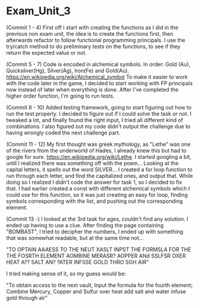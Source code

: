 # Exam_Unit_3

(Commit 1 - 4)
First off I start with creating the functions as I did in the previous non exam unit, the idea is to create the functions first, then afterwards 
refactor to follow functional programming principals. I use the try/catch method to do preliminary tests on the functions, to see if they return the
expected value or not. 

(Commit 5 - 7)
Code is encoded in alchemical symbols. In order: Gold (Au), Quicksilver(Hg), Silver(Ag), Iron(Fe) and Gold(Au). https://en.wikipedia.org/wiki/Alchemical_symbol
To make it easier to work with the code later in the game, I decided to start working with FP principals now instead of later when everything is done. After I've completed
the higher order function, I'm going to run tests.

(Commit 8 - 10)
Added testing framework, going to start figuring out how to run the test properly.
I decided to figure out if I could solve the task or not. I tweaked a lot, and finally found the right input, I tried all different kind of combinations.
I also figured out my code didn't output the challenge due to having wrongly coded the next challenge part.

(Commit 11 - 12)
My first thought was greek mythology, as "Lethe" was one of the rivers from the underworld of Hades, I already knew this but had to google for sure. https://en.wikipedia.org/wiki/Lethe. I started googling a bit, until I realized there was something off with the poem... Looking at the capital letters, it spells out the word SILVER...
I created a for loop function to run through each letter, and find the capitalized ones, and output that. While doing so I realized I didn't code the answer 
for task 1, so I decided to fix that. I had earlier created a const with different alchemical symbols which I could use for this function, so it was just
creating an easy for loop, finding symbols corresponding with the list, and pushing out the corresponding element.

(Commit 13 -)
I looked at the 3rd task for ages, couldn't find any solution. I ended up having to use a clue. After finding the page containing "BOMBAST", I tried to decipher the
numbers, I ended up with something that was somewhat readable, but at the same time not...

"TO OPTAIN AAAESS TO THE NEUT XASLT
INPST THE FORMSLA FOR THE THE FOSRTH ELEMENT
AOMBINE MERASR? AOPPER ANd SSLFSR OXER HEAT
A?? SALT AN? ?ATER
INFSSE GOLD THRO SGH AIR"

I tried making sense of it, so my guess would be:

"To obtain access to the next vault,
Input the formula for the fourth element;
Combine Mercury, Copper and Sulfur over heat
add salt and water
infuse gold through air"
